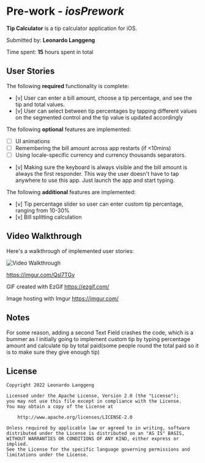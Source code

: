 # Pre-work - *iosPrework*

**Tip Calculator** is a tip calculator application for iOS.

Submitted by: **Leonardo Langgeng**

Time spent: **15** hours spent in total

## User Stories

The following **required** functionality is complete:

* [v] User can enter a bill amount, choose a tip percentage, and see the tip and total values.
* [v] User can select between tip percentages by tapping different values on the segmented control and the tip value is updated accordingly

The following **optional** features are implemented:

* [ ] UI animations
* [ ] Remembering the bill amount across app restarts (if <10mins)
* [ ] Using locale-specific currency and currency thousands separators.
* [v] Making sure the keyboard is always visible and the bill amount is always the first responder. This way the user doesn't have to tap anywhere to use this app. Just launch the app and start typing.

The following **additional** features are implemented:

- [v] Tip percentage slider so user can enter custom tip percentage, ranging from 10-30%
- [v] Bill splitting calculation

## Video Walkthrough

Here's a walkthrough of implemented user stories:

<img src='https://imgur.com/Qsl7TGy' title='Video Walkthrough' width='' alt='Video Walkthrough' />

https://imgur.com/Qsl7TGy

GIF created with EzGif https://ezgif.com/

Image hosting with Imgur https://imgur.com/

## Notes

For some reason, adding a second Text Field crashes the code, which is a bummer as I initially going to implement custom tip by typing percentage amount and
calculate tip by total paid(some people round the total paid so it is to make sure they give enough tip)

## License

    Copyright 2022 Leonardo Langgeng

    Licensed under the Apache License, Version 2.0 (the "License");
    you may not use this file except in compliance with the License.
    You may obtain a copy of the License at

        http://www.apache.org/licenses/LICENSE-2.0

    Unless required by applicable law or agreed to in writing, software
    distributed under the License is distributed on an "AS IS" BASIS,
    WITHOUT WARRANTIES OR CONDITIONS OF ANY KIND, either express or implied.
    See the License for the specific language governing permissions and
    limitations under the License.
